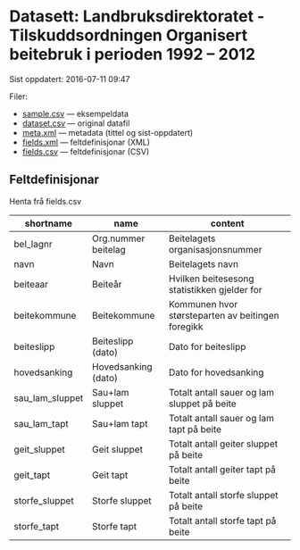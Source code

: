 # Datasett: Landbruksdirektoratet - Tilskuddsordningen Organisert beitebruk i perioden 1992 – 2012
 Sist oppdatert: 2016-07-11 09:47

 Filer:
 - [sample.csv](sample.csv) — eksempeldata
 - [dataset.csv](dataset.csv) — original datafil
 - [meta.xml](meta.xml) — metadata (tittel og sist-oppdatert)
 - [fields.xml](fields.xml) — feltdefinisjonar (XML)
 - [fields.csv](fields.csv) — feltdefinisjonar (CSV)


## Feltdefinisjonar
Henta frå fields.csv

| shortname | name | content |
| --- | --- | --- |
| bel_lagnr | Org.nummer beitelag | Beitelagets organisasjonsnummer |
| navn | Navn | Beitelagets navn |
| beiteaar | Beiteår | Hvilken beitesesong statistikken gjelder for |
| beitekommune | Beitekommune | Kommunen hvor størsteparten av beitingen foregikk |
| beiteslipp | Beiteslipp (dato) | Dato for beiteslipp |
| hovedsanking | Hovedsanking (dato) | Dato for hovedsanking |
| sau_lam_sluppet | Sau+lam sluppet | Totalt antall sauer og lam sluppet på beite |
| sau_lam_tapt | Sau+lam tapt | Totalt antall sauer og lam tapt på beite |
| geit_sluppet | Geit sluppet | Totalt antall geiter sluppet på beite |
| geit_tapt | Geit tapt | Totalt antall geiter tapt på beite |
| storfe_sluppet | Storfe sluppet | Totalt antall storfe sluppet på beite |
| storfe_tapt | Storfe tapt | Totalt antall storfe tapt på beite |
